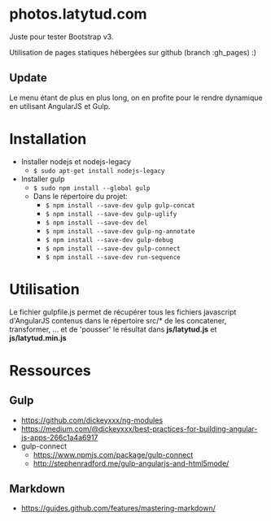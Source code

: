 # photos.latytud.com
Juste pour tester Bootstrap v3.

Utilisation de pages statiques hébergées sur github (branch :gh_pages) :)

## Update
Le menu étant de plus en plus long, on en profite pour le rendre dynamique en utilisant AngularJS et Gulp.

# Installation
- Installer nodejs et nodejs-legacy
  - ```$ sudo apt-get install nodejs-legacy```
- Installer gulp
  - ```$ sudo npm install --global gulp```
  - Dans le répertoire du projet:
    - ```$ npm install --save-dev gulp gulp-concat```
    - ```$ npm install --save-dev gulp-uglify```
    - ```$ npm install --save-dev del```
    - ```$ npm install --save-dev gulp-ng-annotate```
    - ```$ npm install --save-dev gulp-debug```
    - ```$ npm install --save-dev gulp-connect```
    - ```$ npm install --save-dev run-sequence```

# Utilisation
Le fichier gulpfile.js permet de récupérer tous les fichiers javascript d'AngularJS contenus dans le répertoire src/\* de les concatener, transformer, ... et de 'pousser' le résultat dans **js/latytud.js** et **js/latytud.min.js**

# Ressources
## Gulp
- https://github.com/dickeyxxx/ng-modules
- https://medium.com/@dickeyxxx/best-practices-for-building-angular-js-apps-266c1a4a6917
- gulp-connect
  - https://www.npmjs.com/package/gulp-connect
  - http://stephenradford.me/gulp-angularjs-and-html5mode/

## Markdown
- https://guides.github.com/features/mastering-markdown/
